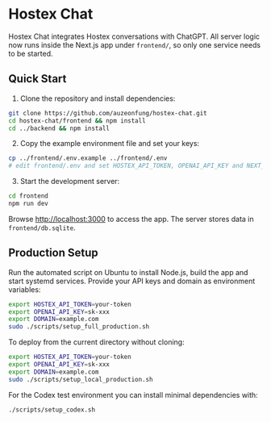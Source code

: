 # Hostex Chat

Hostex Chat integrates Hostex conversations with ChatGPT. All server logic now runs inside the Next.js app under `frontend/`, so only one service needs to be started.

## Quick Start

1. Clone the repository and install dependencies:

```bash
git clone https://github.com/auzeonfung/hostex-chat.git
cd hostex-chat/frontend && npm install
cd ../backend && npm install
```

2. Copy the example environment file and set your keys:

```bash
cp ../frontend/.env.example ../frontend/.env
# edit frontend/.env and set HOSTEX_API_TOKEN, OPENAI_API_KEY and NEXT_PUBLIC_BACKEND_URL
```

3. Start the development server:

```bash
cd frontend
npm run dev
```

Browse <http://localhost:3000> to access the app. The server stores data in `frontend/db.sqlite`.

## Production Setup

Run the automated script on Ubuntu to install Node.js, build the app and start systemd services. Provide your API keys and domain as environment variables:

```bash
export HOSTEX_API_TOKEN=your-token
export OPENAI_API_KEY=sk-xxx
export DOMAIN=example.com
sudo ./scripts/setup_full_production.sh
```

To deploy from the current directory without cloning:

```bash
export HOSTEX_API_TOKEN=your-token
export OPENAI_API_KEY=sk-xxx
export DOMAIN=example.com
sudo ./scripts/setup_local_production.sh
```

For the Codex test environment you can install minimal dependencies with:

```bash
./scripts/setup_codex.sh
```
